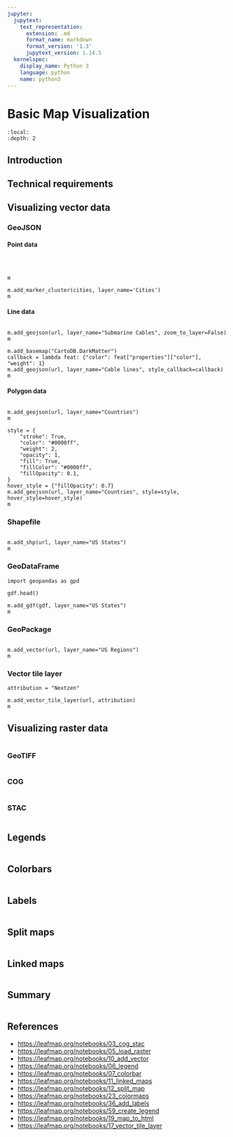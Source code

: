```yaml
---
jupyter:
  jupytext:
    text_representation:
      extension: .md
      format_name: markdown
      format_version: '1.3'
      jupytext_version: 1.14.5
  kernelspec:
    display_name: Python 3
    language: python
    name: python3
---
```

# Basic Map Visualization

```{contents}
:local:
:depth: 2
```

## Introduction

## Technical requirements

## Visualizing vector data

### GeoJSON

#### Point data

```{code-cell} ipython3import leafmap
```

```{code-cell} ipython3cities = 'https://open.gishub.org/data/world/world_cities.geojson'
```

```{code-cell} ipython3m = leafmap.Map()
```

```{code-cell} ipython3m.add_geojson(cities, layer_name='Cities')
m
```

```{code-cell} ipython3m = leafmap.Map()
m.add_marker_cluster(cities, layer_name='Cities')
m
```

#### Line data

```{code-cell} ipython3url = 'https://open.gishub.org/data/vector/cables.geojson'
```

```{code-cell} ipython3m = leafmap.Map(center=[0, 0], zoom=2)
m.add_geojson(url, layer_name="Submarine Cables", zoom_to_layer=False)
m
```

```{code-cell} ipython3m = leafmap.Map(center=[0, 0], zoom=2)
m.add_basemap("CartoDB.DarkMatter")
callback = lambda feat: {"color": feat["properties"]["color"], "weight": 1}
m.add_geojson(url, layer_name="Cable lines", style_callback=callback)
m
```

#### Polygon data

```{code-cell} ipython3url = "https://open.gishub.org/data/world/countries.geojson"
```

```{code-cell} ipython3m = leafmap.Map(center=[0, 0], zoom=2)
m.add_geojson(url, layer_name="Countries")
m
```

```{code-cell} ipython3m = leafmap.Map(center=[0, 0], zoom=2)
style = {
    "stroke": True,
    "color": "#0000ff",
    "weight": 2,
    "opacity": 1,
    "fill": True,
    "fillColor": "#0000ff",
    "fillOpacity": 0.1,
}
hover_style = {"fillOpacity": 0.7}
m.add_geojson(url, layer_name="Countries", style=style, hover_style=hover_style)
m
```

### Shapefile

```{code-cell} ipython3url = "https://open.gishub.org/data/us/us_states.zip"
```

```{code-cell} ipython3m = leafmap.Map(center=[40, -100], zoom=4)
m.add_shp(url, layer_name="US States")
m
```

### GeoDataFrame

```{code-cell} ipython3import leafmap
import geopandas as gpd
```

```{code-cell} ipython3gdf = gpd.read_file(url)
gdf.head()
```

```{code-cell} ipython3m = leafmap.Map(center=[40, -100], zoom=4)
m.add_gdf(gdf, layer_name="US States")
m
```

### GeoPackage

```{code-cell} ipython3url = "https://open.gishub.org/data/us/us_regions.gpkg"
```

```{code-cell} ipython3m = leafmap.Map(center=[40, -100], zoom=4)
m.add_vector(url, layer_name="US Regions")
m
```

### Vector tile layer

```{code-cell} ipython3url = 'https://tile.nextzen.org/tilezen/vector/v1/512/all/{z}/{x}/{y}.mvt?api_key=gCZXZglvRQa6sB2z7JzL1w'
attribution = "Nextzen"
```

```{code-cell} ipython3m = leafmap.Map()
m.add_vector_tile_layer(url, attribution)
m
```

## Visualizing raster data

```{code-cell} ipython3
```

### GeoTIFF

```{code-cell} ipython3
```

### COG

```{code-cell} ipython3
```

### STAC

```{code-cell} ipython3
```

## Legends

```{code-cell} ipython3
```

## Colorbars

```{code-cell} ipython3
```

## Labels

```{code-cell} ipython3
```

## Split maps

```{code-cell} ipython3
```

## Linked maps

```{code-cell} ipython3
```

## Summary

```{code-cell} ipython3
```

## References

- https://leafmap.org/notebooks/03_cog_stac
- https://leafmap.org/notebooks/05_load_raster
- https://leafmap.org/notebooks/10_add_vector
- https://leafmap.org/notebooks/06_legend
- https://leafmap.org/notebooks/07_colorbar
- https://leafmap.org/notebooks/11_linked_maps
- https://leafmap.org/notebooks/12_split_map
- https://leafmap.org/notebooks/23_colormaps
- https://leafmap.org/notebooks/36_add_labels
- https://leafmap.org/notebooks/59_create_legend
- https://leafmap.org/notebooks/19_map_to_html
- https://leafmap.org/notebooks/17_vector_tile_layer
